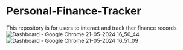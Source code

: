 # Personal-Finance-Tracker
This repository is for users to interact and track ther finance records
![Dashboard - Google Chrome 21-05-2024 16_50_44](https://github.com/Tannic-Paprika/FJ-BE-R2-RajPattnaik-NIT-Rourkela/assets/98445752/3c5d76b4-3c5e-4463-8ffc-3fe46a74b132)
![Dashboard - Google Chrome 21-05-2024 16_51_09](https://github.com/Tannic-Paprika/FJ-BE-R2-RajPattnaik-NIT-Rourkela/assets/98445752/c7298d42-c7f9-4edd-b633-b680bf163c35)
